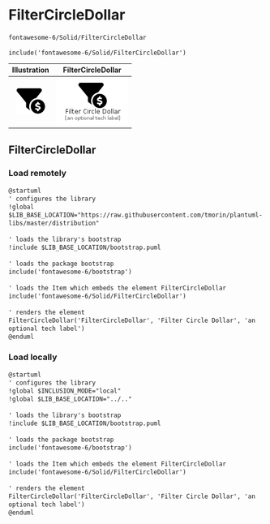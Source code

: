 # FilterCircleDollar


```text
fontawesome-6/Solid/FilterCircleDollar
```

```text
include('fontawesome-6/Solid/FilterCircleDollar')
```



| Illustration | FilterCircleDollar |
| :---: | :---: |
| ![illustration for Illustration](../../fontawesome-6/Solid/FilterCircleDollar.png) | ![illustration for FilterCircleDollar](../../fontawesome-6/Solid/FilterCircleDollar.Local.png) |




## FilterCircleDollar

### Load remotely
```plantuml
@startuml
' configures the library
!global $LIB_BASE_LOCATION="https://raw.githubusercontent.com/tmorin/plantuml-libs/master/distribution"

' loads the library's bootstrap
!include $LIB_BASE_LOCATION/bootstrap.puml

' loads the package bootstrap
include('fontawesome-6/bootstrap')

' loads the Item which embeds the element FilterCircleDollar
include('fontawesome-6/Solid/FilterCircleDollar')

' renders the element
FilterCircleDollar('FilterCircleDollar', 'Filter Circle Dollar', 'an optional tech label')
@enduml
```

### Load locally
```plantuml
@startuml
' configures the library
!global $INCLUSION_MODE="local"
!global $LIB_BASE_LOCATION="../.."

' loads the library's bootstrap
!include $LIB_BASE_LOCATION/bootstrap.puml

' loads the package bootstrap
include('fontawesome-6/bootstrap')

' loads the Item which embeds the element FilterCircleDollar
include('fontawesome-6/Solid/FilterCircleDollar')

' renders the element
FilterCircleDollar('FilterCircleDollar', 'Filter Circle Dollar', 'an optional tech label')
@enduml
```

